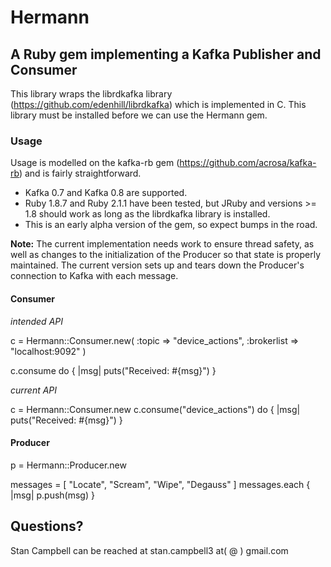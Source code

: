 # Hermann
## A Ruby gem implementing a Kafka Publisher and Consumer

This library wraps the librdkafka library (https://github.com/edenhill/librdkafka) which is implemented in C.  This library must be installed before we can use the Hermann gem.

### Usage

Usage is modelled on the kafka-rb gem (https://github.com/acrosa/kafka-rb) and is fairly straightforward.

- Kafka 0.7 and Kafka 0.8 are supported.
- Ruby 1.8.7 and Ruby 2.1.1 have been tested, but JRuby and versions >= 1.8 should work as long as the librdkafka library is installed.
- This is an early alpha version of the gem, so expect bumps in the road.

**Note:**  The current implementation needs work to ensure thread safety, as well as changes to the initialization of the Producer so that state is properly maintained.
The current version sets up and tears down the Producer's connection to Kafka with each message.

#### Consumer

*intended API*

c = Hermann::Consumer.new( :topic => "device_actions", :brokerlist => "localhost:9092" )

c.consume do {
    |msg| puts("Received: #{msg}")
}

*current API*

c = Hermann::Consumer.new
c.consume("device_actions") do {
    |msg| puts("Received: #{msg}")
}

#### Producer

p = Hermann::Producer.new

messages = [ "Locate", "Scream", "Wipe", "Degauss" ]
messages.each {
    |msg| p.push(msg)
}

## Questions?

Stan Campbell can be reached at stan.campbell3 at( @ ) gmail.com


